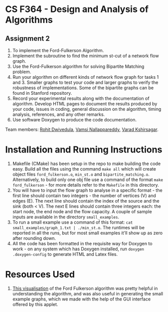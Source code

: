 # CS F364 - Design and Analysis of Algorithms
## Assignment 2

1. To implement the Ford-Fulkerson Algorithm.
2. Implement the subroutine to find the minimum st-cut of a network flow graph.
3. Use the Ford-Fulkerson algorithm for solving Bipartite Matching problem. 
4. Run your algorithm on different kinds of network flow graph for tasks 1 and 3. Smaller graphs to test your code and larger graphs to verify the robustness of implementations. Some of the bipartite graphs can be found in Stanford repository.
5. Record your experimental results along with the documentation of algorithm. Develop HTML pages to document the results produced by your code, issues in coding, general discussion on the algorithm, timing analysis, references, and any other remarks.
6. Use software Doxygen to produce the code documentation.

Team members: [Rohit Dwivedula](github.com/rohitdwivedula/), [Vamsi Nallappareddy](github.com/vam-sin/), [Varad Kshirsagar](https://github.com/Varad2305/).

# Installation and Running Instructions
1. Makefile (CMake) has been setup in the repo to make building the code easy. Build all the files using the command `make all` which will create object files `ford_fulkerson.o`, `min_st.o` and `bipartite_matching.o`. Alternatively, to build only one obj file use a command of the format `make ford_fulkerson` - for more details refer to the `Makefile` in this directory.
2. You will have to input the flow graph to analyse in a specific format - the first line should contain two integers  - the number of vertices (V) and edges (E). The next line should contain the index of the source and the sink (both < V). The next E lines should contain three integers each: the start node, the end node and the flow capacity. A couple of sample inputs are available in the directory `small_examples`. 
3. To run a small example use a command of this format: `cat small_examples/graph_1.txt | ./min_st.o`. The runtimes will be reported in all the runs, but for most small examples it'll show up as zero after rounding down. 
4. All the code has been formatted in the requisite way for Doxygen to work - on any system which has Doxygen installed, run `doxygen .doxygen-config` to generate HTML and Latex files. 

# Resources Used

1. [This visualisation](https://www-m9.ma.tum.de/graph-algorithms/flow-ford-fulkerson/index_en.html) of the Ford Fulkerson algorithm was pretty helpful in understanding the algorithm, and was also useful in generating the small example graphs, which we made with the help of the GUI interface offered by this applet.